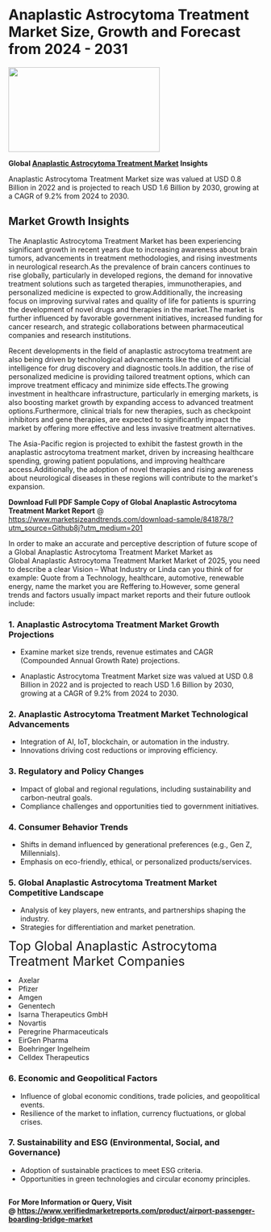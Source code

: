<H1>Anaplastic Astrocytoma Treatment Market Size, Growth and Forecast from 2024 - 2031</H1><img class="aligncenter size-medium wp-image-584254" src="https://thirdeyenews.in/wp-content/uploads/2024/09/Global-Market-Research-300x168.jpeg" alt="" width="300" height="168" /><p><strong>Global&nbsp;<a href="https://www.marketsizeandtrends.com/download-sample/841878/?utm_source=Github8j?utm_medium=201">Anaplastic Astrocytoma Treatment Market</a> Insights</strong></p><p>Anaplastic Astrocytoma Treatment Market size was valued at USD 0.8 Billion in 2022 and is projected to reach USD 1.6 Billion by 2030, growing at a CAGR of 9.2% from 2024 to 2030.</p><p><h2>Market Growth Insights</h2> <p>The Anaplastic Astrocytoma Treatment Market has been experiencing significant growth in recent years due to increasing awareness about brain tumors, advancements in treatment methodologies, and rising investments in neurological research.As the prevalence of brain cancers continues to rise globally, particularly in developed regions, the demand for innovative treatment solutions such as targeted therapies, immunotherapies, and personalized medicine is expected to grow.Additionally, the increasing focus on improving survival rates and quality of life for patients is spurring the development of novel drugs and therapies in the market.The market is further influenced by favorable government initiatives, increased funding for cancer research, and strategic collaborations between pharmaceutical companies and research institutions.</p> <p>Recent developments in the field of anaplastic astrocytoma treatment are also being driven by technological advancements like the use of artificial intelligence for drug discovery and diagnostic tools.In addition, the rise of personalized medicine is providing tailored treatment options, which can improve treatment efficacy and minimize side effects.The growing investment in healthcare infrastructure, particularly in emerging markets, is also boosting market growth by expanding access to advanced treatment options.Furthermore, clinical trials for new therapies, such as checkpoint inhibitors and gene therapies, are expected to significantly impact the market by offering more effective and less invasive treatment alternatives.</p> <p>The Asia-Pacific region is projected to exhibit the fastest growth in the anaplastic astrocytoma treatment market, driven by increasing healthcare spending, growing patient populations, and improving healthcare access.Additionally, the adoption of novel therapies and rising awareness about neurological diseases in these regions will contribute to the market's expansion.</p> <p><span class=""><strong>Download Full PDF Sample Copy of Global Anaplastic Astrocytoma Treatment Market Report</strong> @ <a href="https://www.marketsizeandtrends.com/download-sample/841878/?utm_source=Github8j?utm_medium=201" target="_blank">https://www.marketsizeandtrends.com/download-sample/841878/?utm_source=Github8j?utm_medium=201</a></span></p><p>In order to make an accurate and perceptive description of future scope of a Global&nbsp;Anaplastic Astrocytoma Treatment Market Market as Global&nbsp;Anaplastic Astrocytoma Treatment Market Market of 2025, you need to describe a clear Vision &ndash; What Industry or Linda can you think of for example: Quote from a Technology, healthcare, automotive, renewable energy, name the market you are Reffering to.However, some general trends and factors usually impact market reports and their future outlook include:</p><h3>1.&nbsp;<strong>Anaplastic Astrocytoma Treatment Market Growth Projections</strong></h3><ul><li>Examine market size trends, revenue estimates and CAGR (Compounded Annual Growth Rate) projections.</li><li><p>Anaplastic Astrocytoma Treatment Market size was valued at USD 0.8 Billion in 2022 and is projected to reach USD 1.6 Billion by 2030, growing at a CAGR of 9.2% from 2024 to 2030.</p></li></ul><h3>2.&nbsp;<strong>Anaplastic Astrocytoma Treatment Market Technological Advancements</strong></h3><ul><li>Integration of AI, IoT, blockchain, or automation in the industry.</li><li>Innovations driving cost reductions or improving efficiency.</li></ul><h3>3.&nbsp;<strong>Regulatory and Policy Changes</strong></h3><ul><li>Impact of global and regional regulations, including sustainability and carbon-neutral goals.</li><li>Compliance challenges and opportunities tied to government initiatives.</li></ul><h3>4.&nbsp;<strong>Consumer Behavior Trends</strong></h3><ul><li>Shifts in demand influenced by generational preferences (e.g., Gen Z, Millennials).</li><li>Emphasis on eco-friendly, ethical, or personalized products/services.</li></ul><h3>5.&nbsp;<strong>Global Anaplastic Astrocytoma Treatment Market Competitive Landscape</strong></h3><ul><li>Analysis of key players, new entrants, and partnerships shaping the industry.</li><li>Strategies for differentiation and market penetration.</li></ul><p data-pm-slice="1 1 []"><span style="color: inherit; font-family: inherit; font-size: 25px;">Top Global Anaplastic Astrocytoma Treatment Market Companies</span></p><div class="" data-test-id=""><p><li>Axelar</li><li> Pfizer</li><li> Amgen</li><li> Genentech</li><li> Isarna Therapeutics GmbH</li><li> Novartis</li><li> Peregrine Pharmaceuticals</li><li> EirGen Pharma</li><li> Boehringer Ingelheim</li><li> Celldex Therapeutics</li></p></div><h3>6.&nbsp;<strong>Economic and Geopolitical Factors</strong></h3><ul><li>Influence of global economic conditions, trade policies, and geopolitical events.</li><li>Resilience of the market to inflation, currency fluctuations, or global crises.</li></ul><h3>7.&nbsp;<strong>Sustainability and ESG (Environmental, Social, and Governance)</strong></h3><ul><li>Adoption of sustainable practices to meet ESG criteria.</li><li>Opportunities in green technologies and circular economy principles.</li></ul><h2><strong style="font-size: 14px;">For More Information or Query, Visit @&nbsp;</strong><a style="background-color: #ffffff; font-size: 14px;" href="https://www.marketsizeandtrends.com/report/anaplastic-astrocytoma-treatment-market/" target="_blank">https://www.verifiedmarketreports.com/product/airport-passenger-boarding-bridge-market</a></h2>